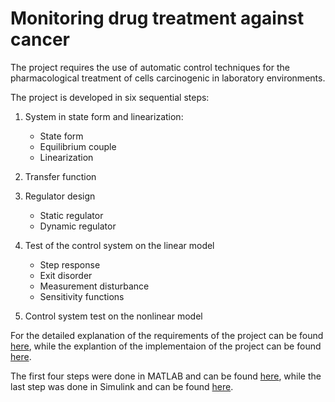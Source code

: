 # Monitoring drug treatment against cancer

The project requires the use of automatic control techniques for the pharmacological treatment of cells carcinogenic in laboratory environments.

The project is developed in six sequential steps:

1) System in state form and linearization:
   - State form
   - Equilibrium couple
   - Linearization

2) Transfer function

3) Regulator design
   - Static regulator
   - Dynamic regulator

4) Test of the control system on the linear model
   - Step response
   - Exit disorder
   - Measurement disturbance
   - Sensitivity functions
  
5) Control system test on the nonlinear model

For the detailed explanation of the requirements of the project can be found [here](https://github.com/AngeloTulbure/automatic-controls-project/blob/main/Angelo_Tulbure_Project_Requirements.pdf), while the explantion of the implementaion of the project can be found [here](https://github.com/AngeloTulbure/automatic-controls-project/blob/main/Angelo_Tulbure_Project_Implementation.pdf).

The first four steps were done in MATLAB and can be found [here](https://github.com/AngeloTulbure/automatic-controls-project/blob/main/Angelo_Tulbure_Project_MATLAB.m), while the last step was done in Simulink and can be found [here](https://github.com/AngeloTulbure/automatic-controls-project/blob/main/Angelo_Tulbure_Project_Simulink.slx).
